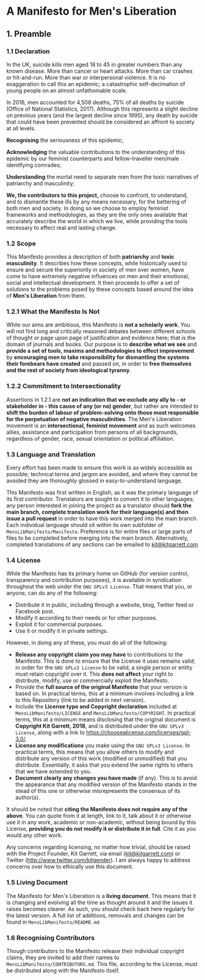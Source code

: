 # A Manifesto for Men's Liberation
## 1. Preamble

### 1.1 Declaration

In the UK, suicide kills men aged 18 to 45 in greater numbers than any known disease. More than cancer or heart attacks. More than car crashes or hit-and-run. More than war or interpersonal violence. It is no exaggeration to call this an epidemic; a catastrophic self-decimation of young people on an almost unfathomable scale.

In 2016, men accounted for 4,508 deaths, 75% of all deaths by suicide (Office of National Statistics, 2017). Although this represents a slight decline on previous years (and the largest decline since 1995), any death by suicide that could have been prevented should be considered an affront to society at all levels.

**Recognising** the seriousness of this epidemic;

**Acknowledging** the valuable contributions to the understanding of this epidemic by our feminist counterparts and fellow-traveller men/male identifying comrades;

**Understanding** the mortal need to separate men from the toxic narratives of patriarchy and masculinity;

**We, the contributors to this project,** choose to confront, to understand, and to dismantle these ills by any means necessary, for the bettering of both men and society. In doing so we choose to employ feminist frameworks and methodologies, as they are the only ones available that accurately describe the world in which we live, while providing the tools necessary to effect real and lasting change.

### 1.2 Scope
This Manifesto provides a description of both **patriarchy** and **toxic masculinity**. It describes how these concepts, while historically used to ensure and secure the superiority in society of men over women, have come to have extremely negative influences on men and their emotional, social and intellectual development. It then proceeds to offer a set of solutions to the problems posed by these concepts based around the idea of **Men's Liberation** from them.

### 1.2.1 What the Manifesto Is Not
While our aims are ambitious, this Manifesto is **not a scholarly work**. You will not find long and critically reasoned debates between different schools of thought or page upon page of justification and evidence here; that is the domain of journals and books. Our purpose is to **describe what we see** and **provide a set of tools, maxims and methodologies to effect improvement** by **encouraging men to take responsibility for dismantling the systems their forebears have created** and passed on, in order to **free themselves and the rest of society from ideological tyranny**.

### 1.2.2 Commitment to Intersectionality
Assertions in 1.2.1 are **not an indication that we exclude any ally to - or stakeholder in - this cause of any (or no) gender**, but rather are intended to **shift the burden of labour of problem-solving onto those most responsible for the perpetuation of negative masculinities**. The Men's Liberation movement is an **intersectional, feminist movement** and as such welcomes allies, assistance and participation from persons of all backgrounds, regardless of gender, race, sexual orientation or political affiliation.

### 1.3 Language and Translation

Every effort has been made to ensure this work is as widely accessible as possible; technical terms and jargon are avoided, and where they cannot be avoided they are thoroughly glossed in easy-to-understand language.

This Manifesto was first written in English, as it was the primary language of its first contributor. Translators are  sought to convert it to other languages; any person interested in joining the project as a translator should **fork the main branch, complete translation work for their language(s) and then issue a pull request** in order to have this work merged into the main branch. Each individual language should sit within its own subfolder of ``MensLibManifesto/Manifesto``. Preference is for entire files or large parts of files to be completed before merging into the main branch. Alternatively, completed translations of any sections can be emailed to kit@kitgarrett.com

### 1.4 License

While the Manifesto has its primary home on GitHub (for version control, transparency and contribution purposes), it is available in syndication throughout the web under the ``GNU GPLv3 License``. That means that you, or anyone, can do any of the following:
* Distribute it in public, including through a website, blog, Twitter feed or Facebook post.
* Modify it according to their needs or for other purposes.
* Exploit it for commercial purposes.
* Use it or modify it in private settings.

However, in doing any of these, you must do all of the following:
* **Release any copyright claim you may have** to contributions to the Manifesto. This is done to ensure that the License it uses remains valid; in order for the ``GNU GPLv3 License`` to be valid, a single person or entity must retain copyright over it. This **does not affect** your right to distribute, modify, use or commercially exploit the Manifesto.
* Provide the **full source of the original Manifesto** that your version is based on. In practical terms, this at a minimum involves including a link to this Repository (link to be added in next version).
* Include the **License type and Copyright declaration** included at ``MensLibManifesto/LICENSE`` and ``MensLibManifesto/COPYRIGHT``. In practical terms, this at a minimum means disclosing that the original document is **Copyright Kit Garrett, 2018**, and is distributed under the ``GNU GPLv3 License``, along with a link to https://choosealicense.com/licenses/gpl-3.0/.
* **License any modifications** you make using the ``GNU GPLv3 License``. In practical terms, this means that you allow others to modify and distribute any version of this work (modified or unmodified) that you distribute. Essentially, it asks that you extend the same rights to others that we have extended to you.
* **Document clearly any changes you have made** (if any). This is to avoid the appearance that any modified version of the Manifesto stands in the stead of this one or otherwise misrepresents the consensus of its author(s).

It should be noted that **citing the Manifesto does not require any of the above**. You can quote from it at length, link to it, talk about it or otherwise use it in any work, academic or non-academic, without being bound by this License, **providing you do not modify it or distribute it in full**. Cite it as you would any other work.

Any concerns regarding licensing, no matter how trivial, should be raised with the Project Founder, Kit Garrett, via email (kit@kitgarrett.com) or Twitter (http://www.twitter.com/kitgender). I am always happy to address concerns over how to ethically use this document.

### 1.5 Living Document
The Manifesto for Men's Liberation is a **living document**. This means that it is changing and evolving all the time as thought around it and the issues it raises becomes clearer. As such, you should check back here regularly for the latest version. A full list of additions, removals and changes can be found in ``MensLibManifesto/README.md``

### 1.6 Recognising Contributors
Though contributors to the Manifesto release their individual copyright claims, they are invited to add their names to ``MensLibManifesto/CONTRIBUTORS.md``. This file, according to the License, must be distributed along with the Manifesto itself.
